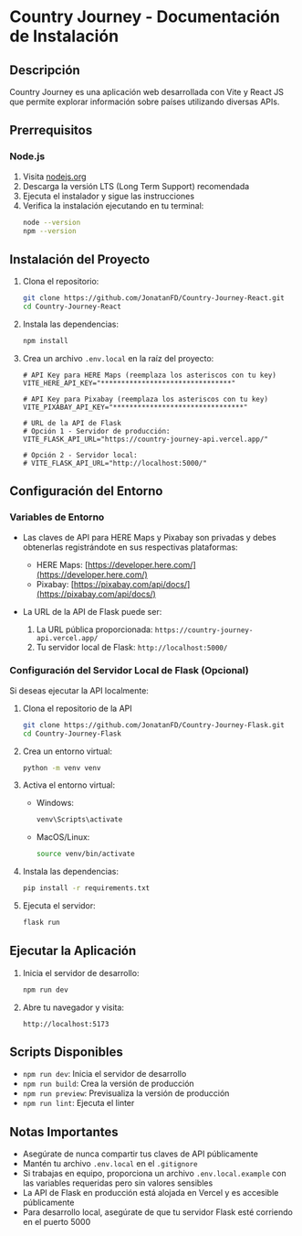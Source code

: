 # Country Journey - Documentación de Instalación

## Descripción
Country Journey es una aplicación web desarrollada con Vite y React JS que permite explorar información sobre países utilizando diversas APIs.

## Prerrequisitos

### Node.js
1. Visita [nodejs.org](https://nodejs.org/)
2. Descarga la versión LTS (Long Term Support) recomendada
3. Ejecuta el instalador y sigue las instrucciones
4. Verifica la instalación ejecutando en tu terminal:
   ```bash
   node --version
   npm --version
   ```

## Instalación del Proyecto

1. Clona el repositorio:
   ```bash
   git clone https://github.com/JonatanFD/Country-Journey-React.git
   cd Country-Journey-React
   ```

2. Instala las dependencias:
   ```bash
   npm install
   ```

3. Crea un archivo `.env.local` en la raíz del proyecto:
   ```plaintext
   # API Key para HERE Maps (reemplaza los asteriscos con tu key)
   VITE_HERE_API_KEY="********************************"

   # API Key para Pixabay (reemplaza los asteriscos con tu key)
   VITE_PIXABAY_API_KEY="********************************"

   # URL de la API de Flask
   # Opción 1 - Servidor de producción:
   VITE_FLASK_API_URL="https://country-journey-api.vercel.app/"
   
   # Opción 2 - Servidor local:
   # VITE_FLASK_API_URL="http://localhost:5000/"
   ```

## Configuración del Entorno

### Variables de Entorno
- Las claves de API para HERE Maps y Pixabay son privadas y debes obtenerlas registrándote en sus respectivas plataformas:
  - HERE Maps: [https://developer.here.com/](https://developer.here.com/)
  - Pixabay: [https://pixabay.com/api/docs/](https://pixabay.com/api/docs/)

- La URL de la API de Flask puede ser:
  1. La URL pública proporcionada: `https://country-journey-api.vercel.app/`
  2. Tu servidor local de Flask: `http://localhost:5000/`

### Configuración del Servidor Local de Flask (Opcional)
Si deseas ejecutar la API localmente:

1. Clona el repositorio de la API
   ```bash
   git clone https://github.com/JonatanFD/Country-Journey-Flask.git
   cd Country-Journey-Flask
   ```
2. Crea un entorno virtual:
   ```bash
   python -m venv venv
   ```

3. Activa el entorno virtual:
   - Windows:
     ```bash
     venv\Scripts\activate
     ```
   - MacOS/Linux:
     ```bash
     source venv/bin/activate
     ```

4. Instala las dependencias:
   ```bash
   pip install -r requirements.txt
   ```

5. Ejecuta el servidor:
   ```bash
   flask run
   ```

## Ejecutar la Aplicación

1. Inicia el servidor de desarrollo:
   ```bash
   npm run dev
   ```

2. Abre tu navegador y visita:
   ```
   http://localhost:5173
   ```

## Scripts Disponibles

- `npm run dev`: Inicia el servidor de desarrollo
- `npm run build`: Crea la versión de producción
- `npm run preview`: Previsualiza la versión de producción
- `npm run lint`: Ejecuta el linter

## Notas Importantes

- Asegúrate de nunca compartir tus claves de API públicamente
- Mantén tu archivo `.env.local` en el `.gitignore`
- Si trabajas en equipo, proporciona un archivo `.env.local.example` con las variables requeridas pero sin valores sensibles
- La API de Flask en producción está alojada en Vercel y es accesible públicamente
- Para desarrollo local, asegúrate de que tu servidor Flask esté corriendo en el puerto 5000